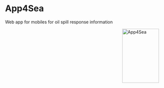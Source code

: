 # App4Sea

Web app for mobiles for oil spill response information

<img src="https://github.com/arnigeir/App4Sea/App4Sea.png" align="right"
     title="App4Sea" width="120" height="178">
